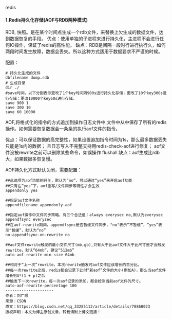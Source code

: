 redis

#### 1.Redis持久化存储(AOF与RDB两种模式)

RDB, 快照。是在某个时间点生成一个rdb文件，来替换上欠生成的数据文件，达到数据恢复的手段。
优点：使用单独的子进程来进行持久化，主进程不会进行任何IO操作，保证了redis的高性能。
缺点：RDB是间隔一段时行进行执行久，如何两段时间发生故障，数据会丢失。所以这种方式适用于数据要求不严谨的时候。

配置：
```
# 持久化生成的文件
dbfilename dump.rdb
# 生成目录
dir ./
#save时间，以下分别表示更改了1个key时间隔900s进行持久化存储；更改了10个key300s进行存储；更改10000个key60s进行存储。
save 900 1
save 300 10
save 60 10000

```

AOF,将格式化的指令的方式追加到操作日志文件中,文件中从中保存了所有的redis操作。如何需要恢复数据会一条条的执行aof文件的指令。

优点：可以保证数据的高完整性，如果设置追加指令时间为1s，那么最多数据丢失只能是1s内的数据； 且日志写入不完整支持用redis-check-aof进行修复； aof文件没被rewrite之前可以删除某些命令，如误操作 flushall
缺点：aof生成比rdb大，如果数据多恢复慢。

AOF持久化方式默认关闭，需要配置：
```
##此选项为aof功能的开关，默认为“no”，可以通过“yes”来开启aof功能  
##只有在“yes”下，aof重写/文件同步等特性才会生效  
appendonly yes  

##指定aof文件名称  
appendfilename appendonly.aof  

##指定aof操作中文件同步策略，有三个合法值：always everysec no,默认为everysec  
appendfsync everysec  
##在aof-rewrite期间，appendfsync是否暂缓文件同步，"no"表示“不暂缓”，“yes”表示“暂缓”，默认为“no”  
no-appendfsync-on-rewrite no  

##aof文件rewrite触发的最小文件尺寸(mb,gb),只有大于此aof文件大于此尺寸是才会触发rewrite，默认“64mb”，建议“512mb”  
auto-aof-rewrite-min-size 64mb  

##相对于“上一次”rewrite，本次rewrite触发时aof文件应该增长的百分比。  
##每一次rewrite之后，redis都会记录下此时“新aof”文件的大小(例如A)，那么当aof文件增长到A*(1 + p)之后  
##触发下一次rewrite，每一次aof记录的添加，都会检测当前aof文件的尺寸。
auto-aof-rewrite-percentage 100  
--------------------- 
作者：刘广顺 
来源：CSDN 
原文：https://blog.csdn.net/qq_33285112/article/details/78860023 
版权声明：本文为博主原创文章，转载请附上博文链接！
```




